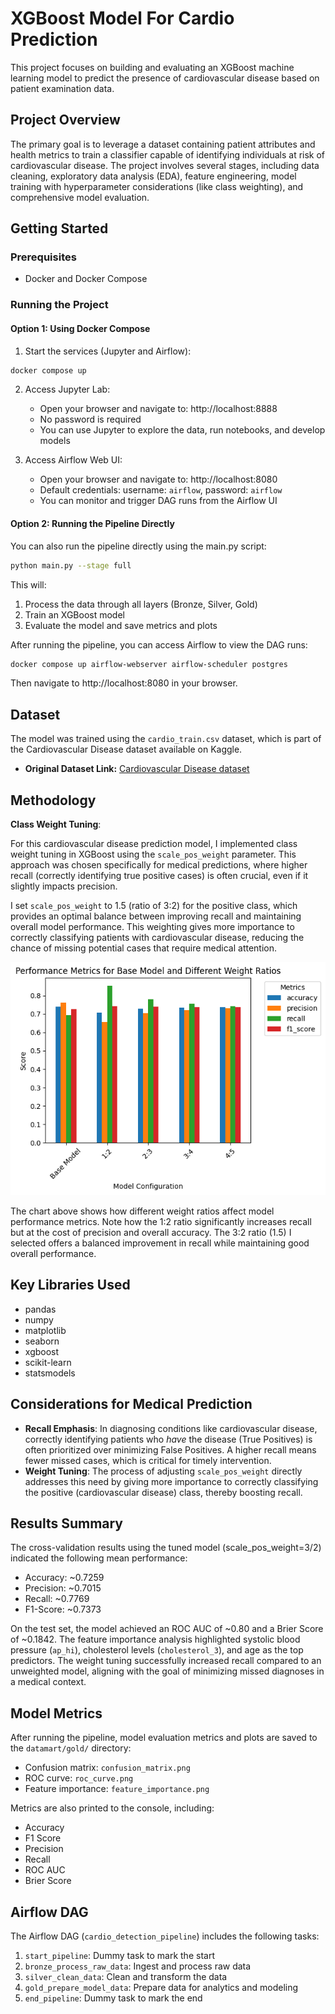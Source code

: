 # XGBoost Model For Cardio Prediction

This project focuses on building and evaluating an XGBoost machine learning model to predict the presence of cardiovascular disease based on patient examination data.

## Project Overview

The primary goal is to leverage a dataset containing patient attributes and health metrics to train a classifier capable of identifying individuals at risk of cardiovascular disease. The project involves several stages, including data cleaning, exploratory data analysis (EDA), feature engineering, model training with hyperparameter considerations (like class weighting), and comprehensive model evaluation.

## Getting Started

### Prerequisites

- Docker and Docker Compose

### Running the Project

#### Option 1: Using Docker Compose

1. Start the services (Jupyter and Airflow):

```bash
docker compose up
```

2. Access Jupyter Lab:
   - Open your browser and navigate to: http://localhost:8888
   - No password is required
   - You can use Jupyter to explore the data, run notebooks, and develop models

3. Access Airflow Web UI:
   - Open your browser and navigate to: http://localhost:8080
   - Default credentials: username: `airflow`, password: `airflow`
   - You can monitor and trigger DAG runs from the Airflow UI

#### Option 2: Running the Pipeline Directly

You can also run the pipeline directly using the main.py script:

```bash
python main.py --stage full
```

This will:
1. Process the data through all layers (Bronze, Silver, Gold)
2. Train an XGBoost model
3. Evaluate the model and save metrics and plots

After running the pipeline, you can access Airflow to view the DAG runs:

```bash
docker compose up airflow-webserver airflow-scheduler postgres
```

Then navigate to http://localhost:8080 in your browser.

## Dataset

The model was trained using the `cardio_train.csv` dataset, which is part of the Cardiovascular Disease dataset available on Kaggle.

* **Original Dataset Link:** [Cardiovascular Disease dataset](https://www.kaggle.com/datasets/sulianova/cardiovascular-disease-dataset)

## Methodology

**Class Weight Tuning**: 

For this cardiovascular disease prediction model, I implemented class weight tuning in XGBoost using the `scale_pos_weight` parameter. This approach was chosen specifically for medical predictions, where higher recall (correctly identifying true positive cases) is often crucial, even if it slightly impacts precision.

I set `scale_pos_weight` to 1.5 (ratio of 3:2) for the positive class, which provides an optimal balance between improving recall and maintaining overall model performance. This weighting gives more importance to correctly classifying patients with cardiovascular disease, reducing the chance of missing potential cases that require medical attention.

![Performance Metrics for Different Weight Ratios](Weight%20Ratio%20Performances.png)

The chart above shows how different weight ratios affect model performance metrics. Note how the 1:2 ratio significantly increases recall but at the cost of precision and overall accuracy. The 3:2 ratio (1.5) I selected offers a balanced improvement in recall while maintaining good overall performance.

## Key Libraries Used

* pandas
* numpy
* matplotlib
* seaborn
* xgboost
* scikit-learn
* statsmodels

## Considerations for Medical Prediction

* **Recall Emphasis**: In diagnosing conditions like cardiovascular disease, correctly identifying patients who *have* the disease (True Positives) is often prioritized over minimizing False Positives. A higher recall means fewer missed cases, which is critical for timely intervention.
* **Weight Tuning**: The process of adjusting `scale_pos_weight` directly addresses this need by giving more importance to correctly classifying the positive (cardiovascular disease) class, thereby boosting recall.

## Results Summary

The cross-validation results using the tuned model (scale_pos_weight=3/2) indicated the following mean performance:
* Accuracy: ~0.7259
* Precision: ~0.7015
* Recall: ~0.7769
* F1-Score: ~0.7373

On the test set, the model achieved an ROC AUC of ~0.80 and a Brier Score of ~0.1842. The feature importance analysis highlighted systolic blood pressure (`ap_hi`), cholesterol levels (`cholesterol_3`), and age as the top predictors. The weight tuning successfully increased recall compared to an unweighted model, aligning with the goal of minimizing missed diagnoses in a medical context.

## Model Metrics

After running the pipeline, model evaluation metrics and plots are saved to the `datamart/gold/` directory:

- Confusion matrix: `confusion_matrix.png`
- ROC curve: `roc_curve.png`
- Feature importance: `feature_importance.png`

Metrics are also printed to the console, including:
- Accuracy
- F1 Score
- Precision
- Recall
- ROC AUC
- Brier Score

## Airflow DAG

The Airflow DAG (`cardio_detection_pipeline`) includes the following tasks:

1. `start_pipeline`: Dummy task to mark the start
2. `bronze_process_raw_data`: Ingest and process raw data
3. `silver_clean_data`: Clean and transform the data
4. `gold_prepare_model_data`: Prepare data for analytics and modeling
5. `end_pipeline`: Dummy task to mark the end
